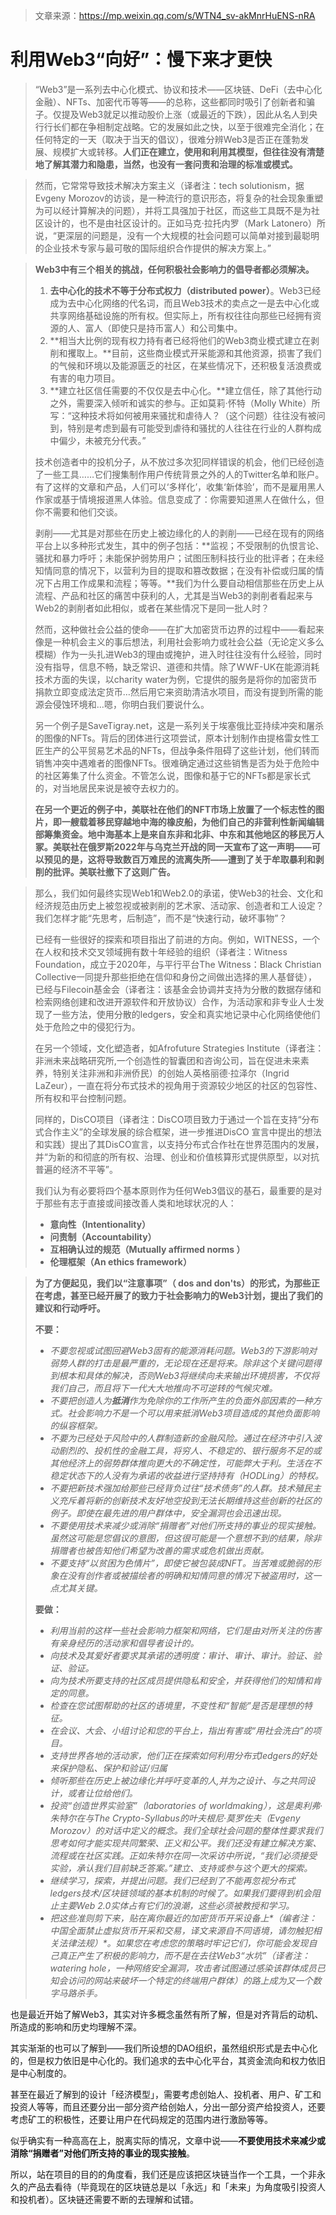 > 文章来源：https://mp.weixin.qq.com/s/WTN4_sv-akMnrHuENS-nRA

# 利用Web3“向好”：慢下来才更快

> “Web3”是一系列去中心化模式、协议和技术——区块链、DeFi（去中心化金融）、NFTs、加密代币等等——的总称，这些都同时吸引了创新者和骗子。仅提及Web3就足以推动股价上涨（或最近的下跌），因此从名人到央行行长们都在争相制定战略。它的发展如此之快，以至于很难完全消化；在任何特定的一天（取决于当天的倡议），很难分辨Web3是否正在蓬勃发展、规模扩大或转移。**人们正在建立，使用和利用其模型，但往往没有清楚地了解其潜力和隐患，当然，也没有一套问责和治理的标准或模式。**

> 然而，它常常导致技术解决方案主义（译者注：tech solutionism，据Evgeny Morozov的访谈，是一种流行的意识形态，将复杂的社会现象重塑为可以经计算解决的问题），并将工具强加于社区，而这些工具既不是为社区设计的，也不是由社区设计的。正如马克·拉托内罗（Mark Latonero）所说，“更深层的问题是，没有一个大规模的社会问题可以简单对接到最聪明的企业技术专家与最可敬的国际组织合作提供的解决方案上。”

> **Web3中有三个相关的挑战，任何积极社会影响力的倡导者都必须解决。**
>
> 1. **去中心化的技术不等于分布式权力（distributed power）**。Web3已经成为去中心化网络的代名词，而且Web3技术的卖点之一是去中心化或共享网络基础设施的所有权。但实际上，所有权往往向那些已经拥有资源的人、富人（即使只是持币富人）和公司集中。
> 2. **相当大比例的现有权力持有者已经将他们的Web3商业模式建立在剥削和攫取上。**目前，这些商业模式开采能源和其他资源，损害了我们的气候和环境以及能源匮乏的社区，在某些情况下，还积极复活浪费或有害的电力项目。
> 3. **建立社区信任需要的不仅仅是去中心化。**建立信任，除了其他行动之外，需要深入倾听和诚实的参与。正如莫莉·怀特（Molly White）所写：“这种技术将如何被用来骚扰和虐待人？（这个问题）往往没有被问到，特别是考虑到最有可能受到虐待和骚扰的人往往在行业的人群构成中偏少，未被充分代表。”
>
> 技术创造者中的投机分子，从不放过多次犯同样错误的机会，他们已经创造了一些工具……它们搜集制作用户传统背景之外的人的Twitter名单和账户。有了这样的文章和产品，人们可以‘多样化’，收集‘新体验’，而不是雇用黑人作家或基于情境报道黑人体验。信息变成了：你需要知道黑人在做什么，但你不需要和他们交谈。
>
> 剥削——尤其是对那些在历史上被边缘化的人的剥削——已经在现有的网络平台上以多种形式发生，其中的例子包括：**监视；不受限制的仇恨言论、骚扰和暴力呼吁；未能保护弱势用户；试图压制科技行业的批评者；在未经知情同意的情况下，以营利为目的提取和篡改数据；在没有补偿或归属的情况下占用工作成果和流程；等等。**我们为什么要自动相信那些在历史上从流程、产品和社区的痛苦中获利的人，尤其是当Web3的剥削者看起来与Web2的剥削者如此相似，或者在某些情况下是同一批人时？
>
> 然而，这种做社会公益的使命——在扩大加密货币边界的过程中——看起来像是一种机会主义的事后想法，利用社会影响力或社会公益（无论定义多么模糊）作为一头扎进Web3的理由或掩护，进入时往往没有什么经验，同时没有指导，信息不畅，缺乏常识、道德和共情。除了WWF-UK在能源消耗技术方面的失误，以charity water为例，它提供的服务是将你的加密货币捐款立即变成法定货币…然后用它来资助清洁水项目，而没有提到所需的能源会侵蚀环境和…嗯，你明白我们要说什么。
>
> 另一个例子是SaveTigray.net，这是一系列关于埃塞俄比亚持续冲突和屠杀的图像的NFTs。背后的团体进行这项尝试，原本计划制作由提格雷女性工匠生产的公平贸易艺术品的NFTs，但战争条件阻碍了这些计划，他们转而销售冲突中遇难者的图像NFTs。很难确定通过这些销售是否为处于危险中的社区筹集了什么资金。不管怎么说，图像和基于它的NFTs都是家长式的，对当地居民来说是被夺去权力的。
>
> **在另一个更近的例子中，美联社在他们的NFT市场上放置了一个标志性的图片，即一艘载着移民穿越地中海的橡皮船，为他们自己的非营利性新闻编辑部筹集资金。地中海基本上是来自东非和北非、中东和其他地区的移民万人冢。美联社在俄罗斯2022年与乌克兰开战的同一天宣布了这一声明——可以预见的是，这将导致数百万难民的流离失所——遭到了关于牟取暴利和剥削的批评。美联社撤下了这则广告。**

> 那么，我们如何最终实现Web1和Web2.0的承诺，使Web3的社会、文化和经济规范由历史上被忽视或被剥削的艺术家、活动家、创造者和工人设定？我们怎样才能“先思考，后制造”，而不是“快速行动，破坏事物”？
>
> 已经有一些很好的探索和项目指出了前进的方向。例如，WITNESS，一个在人权和技术交叉领域拥有数十年经验的组织（译者注：Witness Foundation，成立于2020年，与平行平台The Witness：Black Christian Collective一同提升那些拒绝在信仰和身份之间做出选择的黑人基督徒），已经与Filecoin基金会（译者注：该基金会协调并支持为分散的数据存储和检索网络创建和改进开源软件和开放协议）合作，为活动家和非专业人士发现了一些方法，使用分散的ledgers，安全和真实地记录中心化网络使他们处于危险之中的侵犯行为。
>
> 在另一个领域，文化塑造者，如Afrofuture Strategies Institute（译者注：非洲未来战略研究所,一个创造性的智囊团和咨询公司，旨在促进未来素养，特别关注非洲和非洲侨民）的创始人英格丽德·拉泽尔（Ingrid LaZeur），一直在将分布式技术的视角用于资源较少地区的社区的包容性、所有权和平台控制问题。
>
> 同样的，DisCO项目（译者注：DisCO项目致力于通过一个旨在支持“分布式合作主义”的全球发展的综合框架，进一步推进DisCO 宣言中提出的想法和实践）提出了其DisCO宣言，以支持分布式合作社在世界范围内的发展，并“为新的和彻底的所有权、治理、创业和价值核算形式提供原型，以对抗普遍的经济不平等”。
>
> 我们认为有必要将四个基本原则作为任何Web3倡议的基石，最重要的是对于那些有志于直接或间接改善人类和地球状况的人：
>
> - **意向性（Intentionality）**
> - **问责制（Accountability）**
> - **互相确认过的规范（Mutually affirmed norms ）**
> - **伦理框架（An ethics framework）**

> **为了方便起见，我们以“注意事项”（ dos and don'ts）的形式，为那些正在考虑，甚至已经开展了的致力于社会影响力的Web3计划，提出了我们的建议和行动呼吁。**
>
> **不要：**
>
> - *不要忽视或试图回避Web3固有的能源消耗问题。Web3的下游影响对弱势人群的打击是最严重的，无论现在还是将来。除非这个关键问题得到根本和具体的解决，否则Web3将继续向未来输出环境损害，不仅将我们自己，而且将下一代大大地推向不可逆转的气候灾难。*
> - *不要把创造人为**抵消**作为免除你的工作所产生的负面外部因素的一种方式。社会影响力不是一个可以用来抵消Web3项目造成的其他负面影响的纵容框架。*
> - *不要为已经处于风险中的人群制造新的金融风险。通过在经济中引入波动剧烈的、投机性的金融工具，将穷人、不稳定的、银行服务不足的或其他经济上的弱势群体推向更大的不确定性，可能弊大于利。生活在不稳定状态下的人没有为承诺的收益进行坚持持有（HODLing）的特权。*
> - *不要把新技术强加给那些已经背负过往“技术债务”的人群。技术殖民主义充斥着将新的创新技术友好地空投到无法长期维持这些创新的社区的例子。即使在最先进的用户群体中，安全漏洞也会迅速出现。*
> - *不要使用技术来减少或消除“捐赠者”对他们所支持的事业的现实接触。虽然这可能是您倡议的意图，但这很可能是一个意想不到的结果，除非捐赠者也被告知他们希望为改善的需求或危机做出贡献。*
> - *不要支持“以贫困为色情片”，即使它被包装成NFT。当苦难或脆弱的形象在没有创作者或被描绘者的明确和知情同意的情况下被盗用时，这一点尤其关键。*
>
> **要做：**
>
> - *利用当前的这样一些社会影响力框架和网络，它们是由对所关注的伤害有亲身经历的活动家和倡导者设计的。*
> - *向技术及其爱好者要求其承诺的透明度：审计、审计、审计。验证、验证、验证。*
> - *向为技术所要支持的社区成员提供隐私和安全，并获得他们的知情和肯定的同意。*
> - *检查在您试图帮助的社区的语境里，不变性和“智能”是否是理想的特征。*
> - *在会议、大会、小组讨论和您的平台上，指出有害或“用社会洗白”的项目。*
> - *支持世界各地的活动家，他们正在探索如何利用分布式ledgers的好处来保护隐私、保护和验证/归属*
> - *倾听那些在历史上被边缘化并呼吁变革的人,并为之设计、与之共同设计，或者让位给他们。*
> - *投资“创造世界实验室”（laboratories of worldmaking），这是奥利弗·朱特尔在与The Crypto-Syllabus的叶夫根尼·莫罗佐夫（Evgeny Morozov）的对话中定义的概念。我们全球社会问题的整体性要求我们思考如何才能实现共同繁荣、正义和公平。我们还没有建立解决方案、流程或在社区实践。正如朱特尔在同一次采访中所说，“我们必须接受实验，承认我们目前缺乏答案。”建立、支持或参与这个更大的探索。*
> - *继续学习，探索，并提出问题。我们已经到了不能再忽视分布式ledgers技术/区块链领域的基本机制的时候了。如果我们要得到机会阻止主要Web 2.0实体占有它们的浪潮，这些必须被教授和学习。*
> - *把这些准则剪下来，贴在离你最近的加密货币开采设备上\*（编者注：中国全面禁止虚拟货币开采和交易，译文来源自不同语境，请勿触犯相关法律法规）\*。如果您在考虑您的策略时牢记它们，你可能会发现自己真正产生了积极的影响力，而不是在去往Web3“水坑”（译者注：watering hole，一种网络安全漏洞，攻击者试图通过感染该群体成员已知会访问的网站来破坏一个特定的终端用户群体）的路上成为又一个数字马路杀手。*

也是最近开始了解Web3，其实对许多概念虽然有所了解，但是对齐背后的动机、所造成的影响和历史均理解不深。

其实渐渐的也可以了解到——我们所设想的DAO组织，虽然组织形式是去中心化的，但是权力依旧是中心化的。我们追求的去中心化平台，其资金流向和权力依旧是中心制度的。

甚至在最近了解到的设计「经济模型」，需要考虑创始人、投机者、用户、矿工和投资人等等，而且还要分出一部分资产给创始人，分出一部分资产给投资人，还要考虑矿工的积极性，还要让用户在代码规定的范围内进行激励等等。

似乎确实有一种高高在上，脱离实际的情况，文章中说——**不要使用技术来减少或消除“捐赠者”对他们所支持的事业的现实接触**。

所以，站在项目的目的的角度看，我们还是应该把区块链当作一个工具，一个非永久的产品去看待（毕竟现在的区块链总是以「永远」和「未来」为角度吸引投资人和投机者）。区块链还需要不断的去理解和试错。